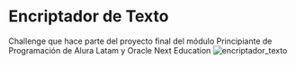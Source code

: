 # Encriptador de Texto
Challenge que hace parte del proyecto final del módulo Principiante de Programación de Alura Latam y Oracle Next Education
![encriptador_texto](https://github.com/user-attachments/assets/40db4153-2d24-438e-aa1e-296461ab3405)
